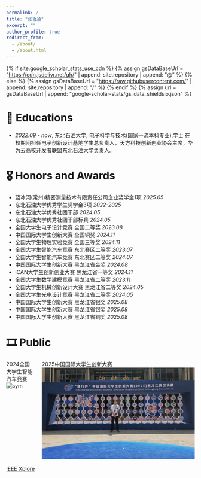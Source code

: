 ```yaml
---
permalink: /
title: "张哲通"
excerpt: ""
author_profile: true
redirect_from: 
  - /about/
  - /about.html
---
```


{% if site.google_scholar_stats_use_cdn %}
{% assign gsDataBaseUrl = "https://cdn.jsdelivr.net/gh/" | append: site.repository | append: "@" %}
{% else %}
{% assign gsDataBaseUrl = "https://raw.githubusercontent.com/" | append: site.repository | append: "/" %}
{% endif %}
{% assign url = gsDataBaseUrl | append: "google-scholar-stats/gs_data_shieldsio.json" %}

<span class='anchor' id='about-me'></span>


# 📖 Educations
- *2022.09 - now*, 东北石油大学, 电子科学与技术(国家一流本科专业),学士
  在校期间担任电子创新设计基地学生总负责人，天方科技创新创业协会主席，华为云高校开发者联盟东北石油大学负责人。

# 🎖 Honors and Awards	
- 蓝冰河(常州)精密测量技术有限责任公司企业奖学⾦1项      *2025.05*
- 东北石油大学优秀学生奖学⾦3项                         *2022-2025*
- 东北石油大学优秀社团干部                             *2024.05*
- 东北石油大学优秀社团干部标兵                          *2024.05*
- 全国大学生电子设计竞赛        全国二等奖              *2023.08*
- 中国国际大学生创新大赛        全国铜奖                *2024.11*
- 全国大学生物理实验竞赛        全国三等奖              *2024.11* 
- 全国大学生智能汽车竞赛        东北赛区二等奖          *2023.07*
- 全国大学生智能汽车竞赛        东北赛区二等奖          *2024.07*
- 中国国际大学生创新大赛        黑龙江省金奖            *2024.08*  
- ICAN大学生创新创业大赛        黑龙江省一等奖          *2024.11* 		  
- 全国大学生数学建模竞赛        黑龙江省二等奖          *2023.11*
- 全国大学生机械创新设计大赛    黑龙江省二等奖          *2024.05*
- 全国大学生光电设计竞赛        黑龙江省二等奖          *2024.05*
- 中国国际大学生创新大赛        黑龙江省银奖            *2025.08* 		
- 中国国际大学生创新大赛        黑龙江省银奖            *2025.08* 		
- 中国国际大学生创新大赛        黑龙江省铜奖            *2025.08*

# 🎞 Public
<style>
  .paper-box { display: flex; }
  .paper-box-image + .paper-box-image { margin-left: 20px; }  /*.badge { display: inline-block; padding: 4px 8px; background: #e53e3e; color: white; font-size: 12px; border-radius: 4px; margin-bottom: 8px; }*/
</style>

<div class='paper-box'>
  <div class='paper-box-image'>
    <div>
      <div class="badge">2024全国大学生智能汽车竞赛</div>
      <img src='images/2024cs.jpg' alt="sym" width="100%">
    </div>
  </div>
  
  <div class='paper-box-image'>
        <div>
            <div class="badge">2025中国国际大学生创新大赛</div>
            <img src='images/2025gcs.jpg' alt="2025中国国际大学生创新大赛" width="100%">
        </div>
    </div>
  <div class='paper-box-text' markdown="1">
    <br>
  </div>
</div>

[IEEE Xplore](https://ieeexplore.ieee.org/abstract/document/11065739)








